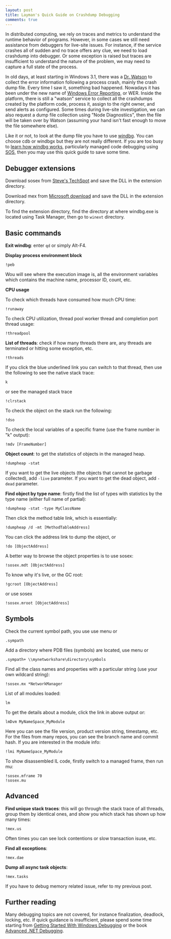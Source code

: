 ```yaml
---
layout: post
title: Layman's Quick Guide on Crashdump Debugging
comments: true
---
```


In distributed computing, we rely on traces and metrics to understand the runtime behavior of programs. However, in some
cases we still need assistance from debuggers for live-site issues. For instance, if the service crashes all of sudden
and no trace offers any clue, we need to load crashdump into debugger. Or some exception is raised but traces are
insufficient to understand the nature of the problem, we may need to capture a full state of the process.

In old days, at least starting in Windows 3.1, there was a [Dr. Watson](https://en.wikipedia.org/wiki/Dr._Watson_(debugger))
to collect the error information following a process crash, mainly the crash dump file. Every time I saw it, something
bad happened. Nowadays it has been under the new name of [Windows Error
Reporting](https://docs.microsoft.com/en-us/windows/win32/wer/windows-error-reporting), or WER. Inside the platform,
there is still a "watson" service to collect all the crashdumps created by the platform code, process it, assign to the
right owner, and send alerts as configured. Some times during live-site investigation, we can also request a dump file
collection using "Node Diagnostiics", then the file will be taken over by Watson (assuming your hand isn't fast enough
to move the file somewhere else).

Like it or not, to look at the dump file you have to use
[windbg](https://docs.microsoft.com/en-us/windows-hardware/drivers/debugger/debugger-download-tools). You can choose cdb
or windbgx but they are not really different. If you are too busy to [learn how windbg
works](https://docs.microsoft.com/en-us/windows-hardware/drivers/debugger/getting-started-with-windbg), particularly
managed code debugging using
[SOS](https://docs.microsoft.com/en-us/dotnet/framework/tools/sos-dll-sos-debugging-extension), then you may use this
quick guide to save some time.

## Debugger extensions

Download sosex from [Steve's TechSpot](http://www.stevestechspot.com/) and save the DLL in the extension directory.

Download mex from [Microsoft download](https://www.microsoft.com/en-us/download/details.aspx?id=53304) and save the
DLL in the extension directory.

To find the extension directory, find the directory at where windbg.exe is located using Task Manager, then go to
`winext` directory.

## Basic commands

**Exit windbg**: enter `qd` or simply Alt-F4.

**Display process environment block**

    !peb

Wou will see where the execution image is, all the environment variables which contains the machine name, processor ID,
count, etc.

**CPU usage**

To check which threads have consumed how much CPU time:

    !runaway

To check CPU utilization, thread pool worker thread and completion port thread usage:

    !threadpool

**List of threads**: check if how many threads there are, any threads are terminated or hitting some exception, etc.

    !threads

If you click the blue underlined link you can switch to that thread, then use the following to see the native stack
trace:

    k

or see the managed stack trace

    !clrstack

To check the object on the stack run the following:

    !dso

To check the local variables of a specific frame (use the frame number in "k" output):

    !mdv [FrameNumber]

**Object count**: to get the statistics of objects in the managed heap.

    !dumpheap -stat

If you want to get the live objects (the objects that cannot be garbage collected), add `-live` parameter. If you want
to get the dead object, add `-dead` parameter.

**Find object by type name**: firstly find the list of types with statistics by the type name (either full name of
partial):

    !dumpheap -stat -type MyClassName

Then click the method table link, which is essentially:

    !dumpheap /d -mt [MethodTableAddress]

You can click the address link to dump the object, or

    !do [ObjectAddress]

A better way to browse the object properties is to use sosex:

    !sosex.mdt [ObjectAddress]

To know why it's live, or the GC root:

    !gcroot [ObjectAddress]

or use sosex

    !sosex.mroot [ObjectAddress]

## Symbols

Check the current symbol path, you use use menu or

    .sympath

Add a directory where PDB files (symbols) are located, use menu or 

    .sympath+ \\mynetworkshare\directory\symbols

Find all the class names and properties with a particular string (use your own wildcard string):

    !sosex.mx *NetworkManager

List of all modules loaded:

    lm

To get the details about a module, click the link in above output or:

    lmDvm MyNameSpace_MyModule

Here you can see the file version, product version string, timestamp, etc. For the files from many repos, you can see
the branch name and commit hash. If you are interested in the module info:

    !lmi MyNameSpace_MyModule

To show disassembled IL code, firstly switch to a managed frame, then run mu:

    !sosex.mframe 70
    !sosex.mu

## Advanced

**Find unique stack traces**: this will go through the stack trace of all threads, group them by identical ones, and
show you which stack has shown up how many times:

    !mex.us

Often times you can see lock contentions or slow transaction isuse, etc.

**Find all exceptions**:

    !mex.dae

**Dump all async task objects**:

    !mex.tasks

If you have to debug memory related issue, refer to my previous post.

## Further reading

Many debugging topics are not covered, for instance finalization, deadlock, locking, etc. If quick guidance is
insufficient, please spend some time starting from [Getting Started With Windows
Debugging](https://docs.microsoft.com/en-us/windows-hardware/drivers/debugger/getting-started-with-windows-debugging) or
the book [Advanced .NET
Debugging](https://www.amazon.com/Advanced-NET-Debugging-Mario-Hewardt/dp/0321578899/ref=pd_sbs_4?pd_rd_w=eiq5r&pf_rd_p=ed1e2146-ecfe-435e-b3b5-d79fa072fd58&pf_rd_r=MJFW6YVTQMQS2HTBQRTK&pd_rd_r=05522991-7eaf-4b64-b70c-9fecd7a9bbfd&pd_rd_wg=0WZpk&pd_rd_i=0321578899&psc=1).
